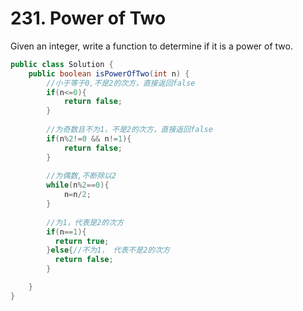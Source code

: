 # 231. Power of Two
Given an integer, write a function to determine if it is a power of two.
``` java
public class Solution {
    public boolean isPowerOfTwo(int n) {
        //小于等于0,不是2的次方，直接返回false
        if(n<=0){
            return false;
        }
        
        //为奇数且不为1，不是2的次方，直接返回false
        if(n%2!=0 && n!=1){
            return false;
        }
        
        //为偶数,不断除以2
        while(n%2==0){
            n=n/2;
        }
        
        //为1，代表是2的次方
        if(n==1){
          return true;  
        }else{//不为1， 代表不是2的次方
          return false;
        }

    }
}
```